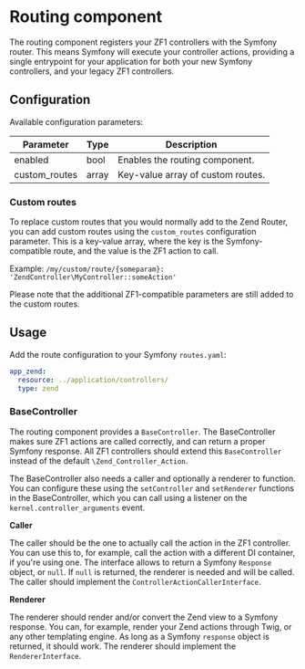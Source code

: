 # Routing component

The routing component registers your ZF1 controllers with the Symfony router. This means Symfony will execute your controller actions, providing a single entrypoint for your application for both your new Symfony controllers, and your legacy ZF1 controllers.

## Configuration

Available configuration parameters:

| Parameter     | Type  | Description                            |
| ------------- | ----- | -------------------------------------- |
| enabled       | bool  | Enables the routing component.         |
| custom_routes | array | Key-value array of custom routes.      |

### Custom routes

To replace custom routes that you would normally add to the Zend Router, you can add custom routes using the `custom_routes` configuration parameter. This is a key-value array, where the key is the Symfony-compatible route, and the value is the ZF1 action to call.

Example: `/my/custom/route/{someparam}: 'ZendController\MyController::someAction'`

Please note that the additional ZF1-compatible parameters are still added to the custom routes.

## Usage

Add the route configuration to your Symfony `routes.yaml`:

```yaml
app_zend:
  resource: ../application/controllers/
  type: zend
```

### BaseController

The routing component provides a `BaseController`. The BaseController makes sure ZF1 actions are called correctly, and can return a proper Symfony response.
All ZF1 controllers should extend this `BaseController` instead of the default `\Zend_Controller_Action`. 

The BaseController also needs a caller and optionally a renderer to function. You can configure these using the `setController` and `setRenderer` functions in the BaseController, which you can call using a listener on the `kernel.controller_arguments` event.

**Caller**

The caller should be the one to actually call the action in the ZF1 controller. You can use this to, for example, call the action with a different DI container, if you're using one. The interface allows to return a Symfony `Response` object, or `null`. If `null` is returned, the renderer is needed and will be called. The caller should implement the `ControllerActionCallerInterface`.

**Renderer**

The renderer should render and/or convert the Zend view to a Symfony response. You can, for example, render your Zend actions through Twig, or any other templating engine. As long as a Symfony `response` object is returned, it should work. The renderer should implement the `RendererInterface`.